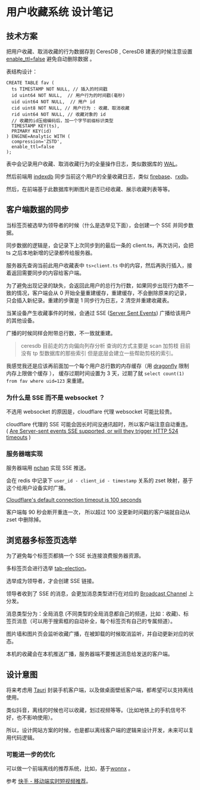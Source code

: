 # 用户收藏系统 设计笔记

## 技术方案

把用户收藏、取消收藏的行为数据存到 CeresDB , CeresDB 建表的时候注意设置 [enable_ttl=false](https://docs.ceresdb.io/cn/sql/engine_options.html) 避免自动删除数据 。

表结构设计：

```
CREATE TABLE fav (
  ts TIMESTAMP NOT NULL, // 插入的时间戳
  id uint64 NOT NULL,  // 用户行为的时间戳(毫秒)
  uid uint64 NOT NULL,  // 用户 id
  cid uint8 NOT NULL, // 用户行为 : 收藏、取消收藏
  rid uint64 NOT NULL, // 收藏对象的 id
  // 收藏的id压缩编码后，加一个字节前缀标识类型
  TIMESTAMP KEY(ts),
  PRIMARY KEY(id)
) ENGINE=Analytic WITH (
  compression='ZSTD',
  enable_ttl=false
);
```

表中会记录用户收藏、取消收藏行为的全量操作日志，类似数据库的 [WAL](https://www.taosdata.com/engineering/6062.html)。

然后前端用 [indexdb](https://www.ruanyifeng.com/blog/2018/07/indexeddb.html) 同步当前这个用户的全量收藏日志，类似 [firebase](https://firebase.google.com/products/realtime-database?hl=zh-cn)、[rxdb](https://rxdb.info)。

然后，在前端基于此数据库判断图片是否已经收藏、展示收藏列表等等。

## 客户端数据的同步

当标签页被选举为领导者的时候（什么是选举见下面），会创建一个 SSE 并同步数据。

同步数据的逻辑是，会记录下上次同步到的最后一条的 client.ts，再次访问，会把 ts 之后本地新增的记录都传给服务器。

服务器先查询当前此用户收藏表中 `ts>client.ts` 中的内容，然后再执行插入，接着返回需要同步的内容给客户端。

为了避免出现记录的缺失，会返回此用户的总行为行数，如果同步出现行为数不一致的情况，客户端会从 0 开始全量重建缓存，重建缓存，不会删除原来的记录，只会插入新纪录。重建的步骤是 1 同步行为日志，2 清空并重建收藏表。

当某设备产生收藏事件的时候，会通过 SSE ([Server Sent Events](https://caniuse.com/eventsource)) 广播给该用户的其他设备。

广播的时候同样会附带总行数，不一致就重建。

> ceresdb 目前走的方向偏向列存分析 查询的方式主要是 scan 加剪枝 目前没有 tp 型数据库的那些索引 但是底层会建立一些帮助剪枝的索引。

我感觉我还是应该再前面加一个每个用户总行数的内存缓存（用 [dragonfly](https://github.com/dragonflydb/dragonfly) 限制内存上限做个缓存 ）， 缓存过期时间设置为 3 天，过期了就 `select count(1) from fav where uid=123` 来重建。

### 为什么是 SSE 而不是 websocket ？

不选用 websocket 的原因是，cloudflare 代理 websocket 可能比较贵。

cloudflare 代理的 SSE 可能会因长时间没通讯超时，所以客户端注意自动重连。 ( [Are Server-sent events SSE supported, or will they trigger HTTP 524 timeouts](https://community.cloudflare.com/t/are-server-sent-events-sse-supported-or-will-they-trigger-http-524-timeouts/499621/6) )

### 服务器端实现

服务器端用 [nchan](https://www.nginx.com/resources/wiki/modules/Nchan/) 实现 SSE 推送。

会在 redis 中记录下 `user_id - client_id - timestamp` 关系的 zset 映射，基于这个给用户设备实时广播。

[Cloudflare's default connection timeout is 100 seconds](https://support.nine.ch/articles/cloudflare-faqs)

客户端每 90 秒会断开重连一次， 所以超过 100 没更新时间戳的客户端就自动从 zset 中删除掉。

## 浏览器多标签页选举

为了避免每个标签页都搞一个 SSE 长连接浪费服务器资源。

多标签页会进行选举 [tab-election](https://github.com/dabblewriter/tab-election)。

选举成为领导者，才会创建 SSE 链接。

领导者收到了 SSE 的消息，会更加消息类型进行在对应的 [Broadcast Channel](https://developer.mozilla.org/zh-CN/docs/Web/API/Broadcast_Channel_API) 上分发。

消息类型分为：全局消息 (不同类型的全局消息都自己的频道，比如：收藏)、标签页消息（可以用于搜索框的自动补全，每个标签页有自己的专属频道）。

图片墙和图片页会监听收藏广播，在被卸载的时候取消监听，并自动更新对应的状态。

本机的收藏会在本机推送广播，服务器端不要推送消息给发送的客户端。

## 设计意图

将来考虑用 [Tauri](https://tauri.app) 封装手机客户端，以及做桌面壁纸客户端，都希望可以支持离线使用。

类似抖音，离线的时候也可以收藏，划过视频等等。（比如地铁上的手机信号不好，也不影响使用）。

所以，设计网站方案的时候，也是都以离线客户端的逻辑来设计开发，未来可以复用代码逻辑。

### 可能进一步的优化

可以做一个前端离线的推荐系统，比如，基于[wonnx](https://github.com/webonnx/wonnx) 。

参考 [快手 - 移动端实时短视频推荐](https://cloud.tencent.com/developer/article/2203171)。
